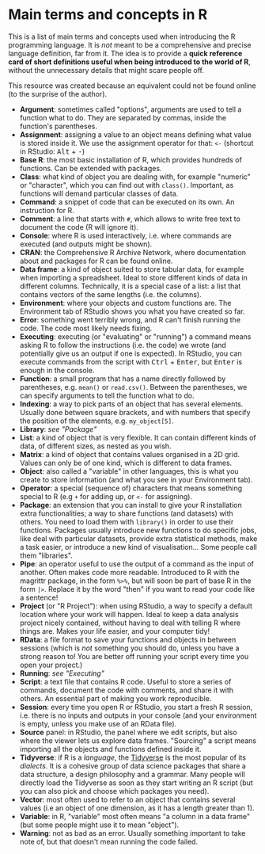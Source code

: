 # Main terms and concepts in R

This is a list of main terms and concepts used when introducing the R programming language. It is _not_ meant to be a comprehensive and precise language definition, far from it. The idea is to provide a **quick reference card of short definitions useful when being introduced to the world of R**, without the unnecessary details that might scare people off.

This resource was created because an equivalent could not be found online (to the surprise of the author).

* **Argument**: sometimes called "options", arguments are used to tell a function what to do. They are separated by commas, inside the function's parentheses.
* **Assignment**: assigning a value to an object means defining what value is stored inside it. We use the assignment operator for that: `<-` (shortcut in RStudio: <kbd>Alt</kbd> + <kbd>-</kbd>)
* **Base R**: the most basic installation of R, which provides hundreds of functions. Can be extended with packages.
* **Class**: what kind of object you are dealing with, for example "numeric" or "character", which you can find out with `class()`. Important, as functions will demand particular classes of data.
* **Command**: a snippet of code that can be executed on its own. An instruction for R.
* **Comment**: a line that starts with `#`, which allows to write free text to document the code (R will ignore it).
* **Console**: where R is used interactively, i.e. where commands are executed (and outputs might be shown).
* **CRAN**: the Comprehensive R Archive Network, where documentation about and packages for R can be found online.
* **Data frame**: a kind of object suited to store tabular data, for example when importing a spreadsheet. Ideal to store different kinds of data in different columns. Technically, it is a special case of a list: a list that contains vectors of the same lengths (i.e. the columns).
* **Environment**: where your objects and custom functions are. The Environment tab of RStudio shows you what you have created so far.
* **Error**: something went terribly wrong, and R can't finish running the code. The code most likely needs fixing.
* **Executing**: executing (or "evaluating" or "running") a command means asking R to follow the instructions (i.e. the code) we wrote (and potentially give us an output if one is expected). In RStudio, you can execute commands from the script with <kbd>Ctrl</kbd> + <kbd>Enter</kbd>, but <kbd>Enter</kbd> is enough in the console.
* **Function**: a small program that has a name directly followed by parentheses, e.g. `mean()` or `read.csv()`. Between the parentheses, we can specify arguments to tell the function what to do.
* **Indexing**: a way to pick parts of an object that has several elements. Usually done between square brackets, and with numbers that specify the position of the elements, e.g. `my_object[5]`.
* **Library**: _see "Package"_
* **List**: a kind of object that is very flexible. It can contain different kinds of data, of different sizes, as nested as you wish.
* **Matrix**: a kind of object that contains values organised in a 2D grid. Values can only be of one kind, which is different to data frames.
* **Object**: also called a "variable" in other languages, this is what you create to store information (and what you see in your Environment tab).
* **Operator**: a special (sequence of) characters that means something special to R (e.g `+` for adding up, or `<-` for assigning).
* **Package**: an extension that you can install to give your R installation extra functionalities; a way to share functions (and datasets) with others. You need to load them with `library()` in order to use their functions. Packages usually introduce new functions to do specific jobs, like deal with particular datasets, provide extra statistical methods, make a task easier, or introduce a new kind of visualisation... Some people call them "libraries".
* **Pipe**: an operator useful to use the output of a command as the input of another. Often makes code more readable. Introduced to R with the magrittr package, in the form `%>%`, but will soon be part of base R in the form `|>`. Replace it by the word "then" if you want to read your code like a sentence!
* **Project** (or "R Project"): when using RStudio, a way to specify a default location where your work will happen. Ideal to keep a data analysis project nicely contained, without having to deal with telling R where things are. Makes your life easier, and your computer tidy!
* **RData**: a file format to save your functions and objects in between sessions (which is _not_ something you should do, unless you have a strong reason to! You are better off running your script every time you open your project.)
* **Running**: _see "Executing"_
* **Script**: a text file that contains R code. Useful to store a series of commands, document the code with comments, and share it with others. An essential part of making you work reproducible.
* **Session**: every time you open R or RStudio, you start a fresh R session, i.e. there is no inputs and outputs in your console (and your environment is empty, unless you make use of an RData file).
* **Source** panel: in RStudio, the panel where we edit scripts, but also where the viewer lets us explore data frames. "Sourcing" a script means importing all the objects and functions defined inside it.
* **Tidyverse**: if R is a _language_, the [Tidyverse](https://www.tidyverse.org/) is the most popular of its _dialects_. It is a cohesive group of data science packages that share a data structure, a design philosophy and a grammar. Many people will directly load the Tidyverse as soon as they start writing an R script (but you can also pick and choose which packages you need).
* **Vector**: most often used to refer to an object that contains several values (i.e an object of one dimension, as it has a length greater than 1).
* **Variable**: in R, "variable" most often means "a column in a data frame" (but some people might use it to mean "object").
* **Warning**: not as bad as an error. Usually something important to take note of, but that doesn't mean running the code failed.

